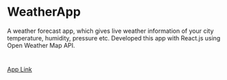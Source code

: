 # WeatherApp
A weather forecast app, which gives live weather information of your city temperature, 
humidity, pressure etc.
Developed this app with React.js using Open Weather Map API. 
#
[App Link](https://todays-weather-info.herokuapp.com/)

